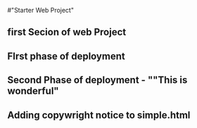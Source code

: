 #"Starter Web Project" 

## first Secion of web Project

## FIrst phase of deployment

## Second Phase of deployment - ""This is wonderful"
## Adding copywright notice to simple.html
